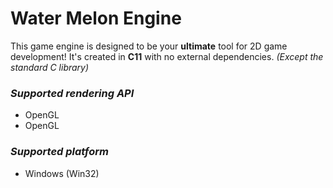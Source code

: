 # Water Melon Engine

This game engine is designed to be your **ultimate** tool for 2D game development! 
It's created in **C11** with no external dependencies. *(Except the standard C library)*

### ***Supported rendering API***
  -   OpenGL
  -   OpenGL

### ***Supported platform***
  - Windows (Win32)